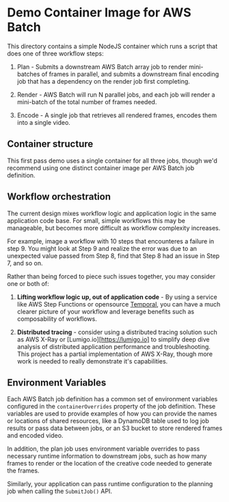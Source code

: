 # Demo Container Image for AWS Batch 

This directory contains a simple NodeJS container which runs a script that does one of three workflow steps:

1. Plan - Submits a downstream AWS Batch array job to render mini-batches of frames in parallel, and submits a downstream final encoding job that has a dependency on the render job first completing. 

2. Render - AWS Batch will run N parallel jobs, and each job will render a mini-batch of the total number of frames needed.

3. Encode - A single job that retrieves all rendered frames, encodes them into a single video. 

## Container structure

This first pass demo uses a single container for all three jobs, though we'd recommend using one distinct container image per AWS Batch job definition.

## Workflow orchestration

The current design mixes workflow logic and application logic in the same application code base. For small, simple workflows this may be manageable, but becomes more difficult as workflow complexity increases. 

For example, image a workflow with 10 steps that encounteres a failure in step 9. You might look at Step 9 and realize the error was due to an unexpected value passed from Step 8, find that Step 8 had an issue in Step 7, and so on. 

Rather than being forced to piece such issues together, you may consider one or both of:

1. **Lifting workflow logic up, out of application code** - By using a service like AWS Step Functions or opensource [Temporal](temporal.io), you can have a much clearer picture of your workflow and leverage benefits such as composability of workflows.

2. **Distributed tracing** - consider using a distributed tracing solution such as AWS X-Ray or [Lumigo.io][https://lumigo.io] to simplify deep dive analysis of distributed application performance and troubleshooting. This project has a partial implementation of AWS X-Ray, though more work is needed to really demonstrate it's capabilities. 

## Environment Variables

Each AWS Batch job definition has a common set of environment variables configured in the `containerOverrides` property of the job definition. These variables are used to provide examples of how you can provide the names or locations of shared resources, like a DynamoDB table used to log job results or pass data between jobs, or an S3 bucket to store rendered frames and encoded video.

In addition, the plan job uses environment variable overrides to pass necessary runtime information to downstream jobs, such as how many frames to render or the location of the creative code needed to generate the frames. 

Similarly, your application can pass runtime configuration to the planning job when calling the `SubmitJob()` API.